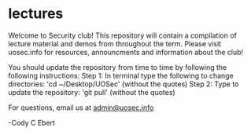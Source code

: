 # lectures
Welcome to Security club! This repository will contain a compilation of lecture material and demos from throughout the term. Please visit uosec.info for resources, announcments and information about the club!

You should update the repository from time to time by following the following instructions:
Step 1: In terminal type the following to change directories: 'cd ~/Desktop/UOSec' (without the quotes)
Step 2: Type to update the repository: 'git pull' (without the quotes) 

For questions, email us at admin@uosec.info

-Cody C Ebert
